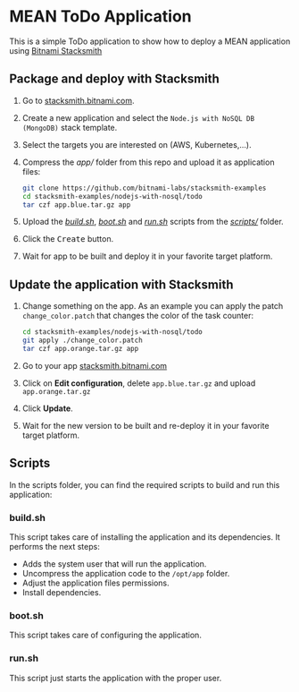 # MEAN ToDo Application

This is a simple ToDo application to show how to deploy a MEAN application using [Bitnami Stacksmith](stacksmith.bitnami.com)

## Package and deploy with Stacksmith

1. Go to [stacksmith.bitnami.com](https://stacksmith.bitnami.com).
2. Create a new application and select the `Node.js with NoSQL DB (MongoDB)` stack template.
3. Select the targets you are interested on (AWS, Kubernetes,...).
4. Compress the _app/_ folder from this repo and upload it as application files:

   ```bash
   git clone https://github.com/bitnami-labs/stacksmith-examples
   cd stacksmith-examples/nodejs-with-nosql/todo
   tar czf app.blue.tar.gz app
   ```

5. Upload the [_build.sh_](scripts/build.sh), [_boot.sh_](scripts/boot.sh) and [_run.sh_](scripts/run.sh) scripts from the [_scripts/_](scripts/) folder.
6. Click the <kbd>Create</kbd> button.
7. Wait for app to be built and deploy it in your favorite target platform.

## Update the application with Stacksmith

1. Change something on the app. As an example you can apply the patch `change_color.patch` that changes the color of the task counter:

   ```bash
   cd stacksmith-examples/nodejs-with-nosql/todo
   git apply ./change_color.patch
   tar czf app.orange.tar.gz app
   ```
   
2. Go to your app [stacksmith.bitnami.com](https://stacksmith.bitnami.com)
3. Click on **Edit configuration**, delete `app.blue.tar.gz` and upload `app.orange.tar.gz`
4. Click **Update**.
5. Wait for the new version to be built and re-deploy it in your favorite target platform.

## Scripts

In the scripts folder, you can find the required scripts to build and run this application:

### build.sh

This script takes care of installing the application and its dependencies. It performs the next steps:

* Adds the system user that will run the application.
* Uncompress the application code to the `/opt/app` folder.
* Adjust the application files permissions.
* Install dependencies.

### boot.sh

This script takes care of configuring the application.

### run.sh

This script just starts the application with the proper user.
